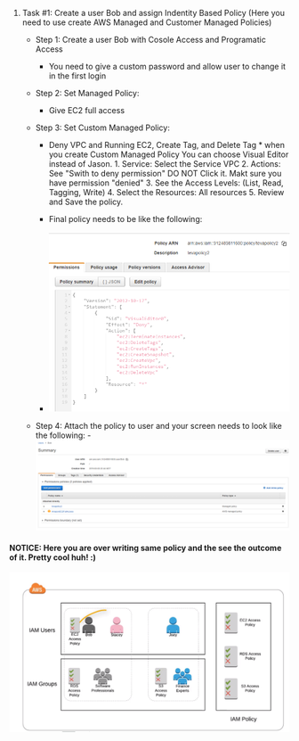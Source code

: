1. Task #1: Create a user Bob and assign Indentity Based Policy (Here you need to use create AWS Managed and Customer Managed Policies)
    - Step 1: Create a user Bob with Cosole Access and Programatic Access
        - You need to give a custom password and allow user to change it in the first login
    - Step 2: Set Managed Policy:
        - Give EC2 full access
    - Step 3: Set Custom Managed Policy:      
        - Deny VPC and Running EC2, Create Tag, and Delete Tag 
              * when you create Custom Managed Policy You can choose Visual Editor instead of Jason.
                  1. Service: Select the Service VPC
                  2. Actions: See "Swith to deny permission" DO NOT Click it. Makt sure you have permission "denied"
                  3. See the Access Levels: (List, Read, Tagging, Write)
                  4. Select the Resources: All resources 
                  5. Review and Save the policy.
                  
        - Final policy needs to be like the following:    
        
        - ![Lab1.PNG](/Lab1.PNG)
        
     - Step 4: Attach the policy to user and your screen needs to look like the following:
              - ![Lab2.PNG](/Lab2.PNG)
  
#### NOTICE: Here you are over writing same policy and the see the outcome of it. Pretty cool huh! :) 


![IAM_lab1.PNG](/IAM_lab1.PNG)

